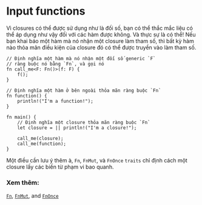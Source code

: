 # Input functions

Vì closures có thể được sử dụng như là đối số, bạn có thể thắc mắc liệu
có thể áp dụng như vậy đối với các hàm được không. Và thực sự là có thể! Nếu bạn khai báo một
hàm mà nó nhận một closure làm tham số, thì bất kỳ hàm nào thỏa mãn điều kiện
của closure đó có thể được truyền vào làm tham số.

```rust,editable
// Định nghĩa một hàm mà nó nhận một đối số generic `F`
// ràng buộc nó bằng `Fn`, và gọi nó
fn call_me<F: Fn()>(f: F) {
    f();
}

// Định nghĩa một hàm ở bên ngoài thỏa mãn ràng buộc `Fn`
fn function() {
    println!("I'm a function!");
}

fn main() {
    // Định nghĩa một closure thỏa mãn ràng buộc `Fn`
    let closure = || println!("I'm a closure!");

    call_me(closure);
    call_me(function);
}
```

Một điều cần lưu ý thêm à, `Fn`, `FnMut`, và `FnOnce` `traits` chỉ định
cách một closure lấy các biến từ phạm vi bao quanh.

### Xem thêm:

[`Fn`][fn], [`FnMut`][fn_mut], and [`FnOnce`][fn_once]

[fn]: https://doc.rust-lang.org/std/ops/trait.Fn.html
[fn_mut]: https://doc.rust-lang.org/std/ops/trait.FnMut.html
[fn_once]: https://doc.rust-lang.org/std/ops/trait.FnOnce.html

